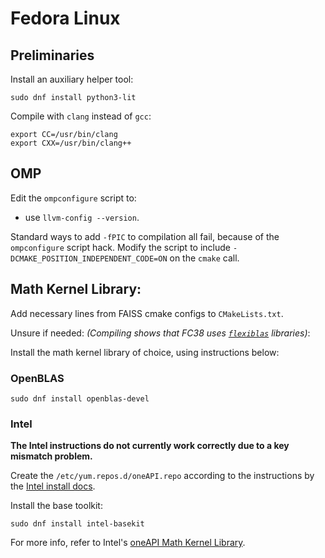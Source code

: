 # Fedora Linux

## Preliminaries

Install an auxiliary helper tool:

    sudo dnf install python3-lit

Compile with `clang` instead of `gcc`:

    export CC=/usr/bin/clang
    export CXX=/usr/bin/clang++

## OMP

Edit the `ompconfigure` script to:

+ use `llvm-config --version`.

Standard ways to add `-fPIC` to compilation all fail, because of the `ompconfigure` script hack.
Modify the script to include `-DCMAKE_POSITION_INDEPENDENT_CODE=ON` on the `cmake` call.

## Math Kernel Library:

Add necessary lines from FAISS cmake configs to `CMakeLists.txt`.

Unsure if needed:
_(Compiling shows that FC38 uses [`flexiblas`](https://www.mpi-magdeburg.mpg.de/projects/flexiblas) libraries)_:

Install the math kernel library of choice, using instructions below:

### OpenBLAS

    sudo dnf install openblas-devel

### Intel

__The Intel instructions do not currently work correctly due to a key mismatch problem.__

Create the `/etc/yum.repos.d/oneAPI.repo` according to the instructions by the
[Intel install docs](https://www.intel.com/content/www/us/en/developer/tools/oneapi/base-toolkit-download.html?operatingsystem=linux&distributions=dnf).

Install the base toolkit:

    sudo dnf install intel-basekit

For more info, refer to Intel's 
[oneAPI Math Kernel Library](https://www.intel.com/content/www/us/en/docs/onemkl/developer-reference-dpcpp/2023-1/overview.html).

